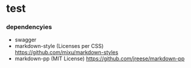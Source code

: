 test
============

### dependencyies

- swagger
- markdown-style (Licenses per CSS) https://github.com/mixu/markdown-styles
- markdown-pp (MIT License) https://github.com/jreese/markdown-pp

